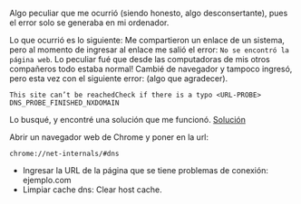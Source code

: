 Algo peculiar que me ocurrió (siendo honesto, algo desconsertante), 
pues el error solo se generaba en mi ordenador. 

Lo que ocurrió es lo siguiente: Me compartieron un enlace de un sistema, 
pero al momento de ingresar al enlace
me salió el error: `No se encontró la página web`. Lo peculiar fué que
desde las computadoras de mis otros compañeros todo estaba normal! Cambié de navegador
y tampoco ingresó, pero esta vez con el siguiente error: (algo que agradecer).

    This site can’t be reachedCheck if there is a typo <URL-PROBE> DNS_PROBE_FINISHED_NXDOMAIN

Lo busqué, y encontré una solución que me funcionó. [Solución](https://www.hostinger.es/tutoriales/error-dns_probe_finished_nxdomain?ppc_campaign=google_search_generic_hosting_all&bidkw=defaultkeyword&lo=9077352&gad_source=1&gclid=CjwKCAjwrIixBhBbEiwACEqDJVEN_Y2q1H3oGMzZr8lTLzu8bBX-zbf1reKTwI6C0wpx6ub0YhJrSRoCWHgQAvD_BwE#Cache_del_navegador)

Abrir un navegador web de Chrome y poner en la url: 

    chrome://net-internals/#dns

* Ingresar la URL de la página que se tiene problemas de conexión: ejemplo.com
* Limpiar cache dns: Clear host cache.
